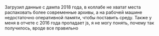 Загрузил данные с дампа 2018 года, в коллабе не хватат места распаковать более современные архивы, а на рабочей машине недостаточно оперативной памяти, чтобы поставить среду.
Также у меня в отчете с 2016 года пропадает js, я не могу понять, почему так получилось, вроде все правильно

